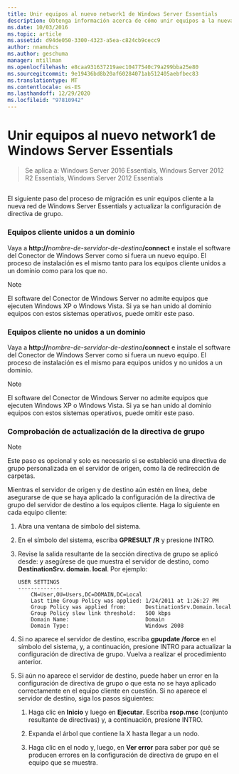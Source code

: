 ```yaml
---
title: Unir equipos al nuevo network1 de Windows Server Essentials
description: Obtenga información acerca de cómo unir equipos a la nueva red de Windows Server Essentials.
ms.date: 10/03/2016
ms.topic: article
ms.assetid: d94de050-3300-4323-a5ea-c824cb9cecc9
author: nnamuhcs
ms.author: geschuma
manager: mtillman
ms.openlocfilehash: e8caa931637219aec10477540c79a299bba25e80
ms.sourcegitcommit: 9e19436bd8b20af60284071ab512405aebfbec83
ms.translationtype: MT
ms.contentlocale: es-ES
ms.lasthandoff: 12/29/2020
ms.locfileid: "97810942"
---
```

# <a name="join-computers-to-the-new-windows-server-essentials-network1"></a>Unir equipos al nuevo network1 de Windows Server Essentials

>Se aplica a: Windows Server 2016 Essentials, Windows Server 2012 R2 Essentials, Windows Server 2012 Essentials

##  <a name="BKMK_JoinComputers"></a>
 El siguiente paso del proceso de migración es unir equipos cliente a la nueva red de Windows Server Essentials y actualizar la configuración de directiva de grupo.

### <a name="domain-joined-client-computers"></a>Equipos cliente unidos a un dominio
 Vaya a **http://**<em>nombre-de-servidor-de-destino</em>**/connect** e instale el software del Conector de Windows Server como si fuera un nuevo equipo. El proceso de instalación es el mismo tanto para los equipos cliente unidos a un dominio como para los que no.

> [!NOTE]
>  El software del Conector de Windows Server no admite equipos que ejecuten Windows XP o Windows Vista. Si ya se han unido al dominio equipos con estos sistemas operativos, puede omitir este paso.

### <a name="non-domain-joined-client-computers"></a>Equipos cliente no unidos a un dominio
 Vaya a **http://**<em>nombre-de-servidor-de-destino</em>**/connect** e instale el software del Conector de Windows Server como si fuera un nuevo equipo. El proceso de instalación es el mismo para equipos unidos y no unidos a un dominio.

> [!NOTE]
>  El software del Conector de Windows Server no admite equipos que ejecuten Windows XP o Windows Vista. Si ya se han unido al dominio equipos con estos sistemas operativos, puede omitir este paso.

### <a name="ensure-that-group-policy-has-updated"></a>Comprobación de actualización de la directiva de grupo

> [!NOTE]
>  Este paso es opcional y solo es necesario si se estableció una directiva de grupo personalizada en el servidor de origen, como la de redirección de carpetas.

 Mientras el servidor de origen y de destino aún estén en línea, debe asegurarse de que se haya aplicado la configuración de la directiva de grupo del servidor de destino a los equipos cliente. Haga lo siguiente en cada equipo cliente:

1.  Abra una ventana de símbolo del sistema.

2.  En el símbolo del sistema, escriba **GPRESULT /R** y presione INTRO.

3.  Revise la salida resultante de la sección directiva de grupo se aplicó desde: y asegúrese de que muestra el servidor de destino, como **DestinationSrv. domain. local**. Por ejemplo:

    ```
    USER SETTINGS
    --------------
        CN=User,OU=Users,DC=DOMAIN,DC=Local
        Last time Group Policy was applied: 1/24/2011 at 1:26:27 PM
        Group Policy was applied from:      DestinationSrv.Domain.local
        Group Policy slow link threshold:   500 kbps
        Domain Name:                        Domain
        Domain Type:                        Windows 2008

    ```

4.  Si no aparece el servidor de destino, escriba **gpupdate /force** en el símbolo del sistema, y, a continuación, presione INTRO para actualizar la configuración de directiva de grupo. Vuelva a realizar el procedimiento anterior.

5.  Si aún no aparece el servidor de destino, puede haber un error en la configuración de directiva de grupo o que esta no se haya aplicado correctamente en el equipo cliente en cuestión. Si no aparece el servidor de destino, siga los pasos siguientes:

    1.  Haga clic en **Inicio** y luego en **Ejecutar**. Escriba **rsop.msc** (conjunto resultante de directivas) y, a continuación, presione INTRO.

    2.  Expanda el árbol que contiene la X hasta llegar a un nodo.

    3.  Haga clic en el nodo y, luego, en **Ver error** para saber por qué se producen errores en la configuración de directiva de grupo en el equipo que se muestra.
